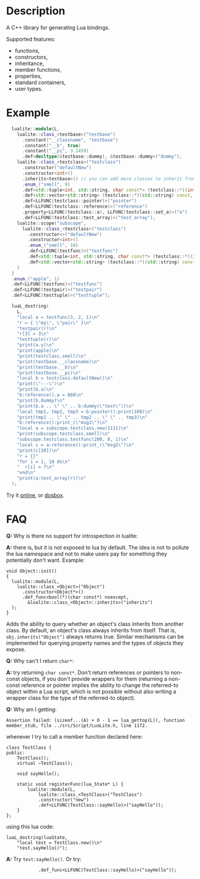 # Description
A C++ library for generating Lua bindings.

Supported features:
 * functions,
 * constructors,
 * inheritance,
 * member functions,
 * properties,
 * standard containers,
 * user types.

# Example
```c++
  lualite::module{L,
    lualite::class_<testbase>("testbase")
      .constant("__classname", "testbase")
      .constant("__b", true)
      .constant("__pi", 3.1459)
      .def<decltype(&testbase::dummy), &testbase::dummy>("dummy"),
    lualite::class_<testclass>("testclass")
      .constructor("defaultNew")
      .constructor<int>()
      .inherits<testbase>() // you can add more classes to inherit from
      .enum_("smell", 9)
      .def<std::tuple<int, std::string, char const*> (testclass::*)(int), &testclass::print>("print")
      .def<std::vector<std::string> (testclass::*)(std::string) const, &testclass::print>("print_")
      .def<LLFUNC(testclass::pointer)>("pointer")
      .def<LLFUNC(testclass::reference)>("reference")
      .property<LLFUNC(testclass::a), LLFUNC(testclass::set_a)>("a")
      .def<LLFUNC(testclass::test_array)>("test_array"),
    lualite::scope("subscope",
      lualite::class_<testclass>("testclass")
        .constructor<>("defaultNew")
        .constructor<int>()
        .enum_("smell", 10)
        .def<LLFUNC(testfunc)>("testfunc")
        .def<std::tuple<int, std::string, char const*> (testclass::*)(int), &testclass::print>("print")
        .def<std::vector<std::string> (testclass::*)(std::string) const, &testclass::print>("print_")
    )
  }
  .enum_("apple", 1)
  .def<LLFUNC(testfunc)>("testfunc")
  .def<LLFUNC(testpair)>("testpair")
  .def<LLFUNC(testtuple)>("testtuple");

  luaL_dostring(
    L,
    "local a = testfunc(3, 2, 1)\n"
    "r = { \"my\", \"pair\" }\n"
    "testpair(r)\n"
    "r[3] = 3\n"
    "testtuple(r)\n"
    "print(a.y)\n"
    "print(apple)\n"
    "print(testclass.smell)\n"
    "print(testbase.__classname)\n"
    "print(testbase.__b)\n"
    "print(testbase.__pi)\n"
    "local b = testclass.defaultNew()\n"
    "print(\"---\")\n"
    "print(b.a)\n"
    "b:reference().a = 888\n"
    "print(b.dummy)\n"
    "print(b.a .. \" \" .. b:dummy(\"test\"))\n"
    "local tmp1, tmp2, tmp3 = b:pointer():print(100)\n"
    "print(tmp1 .. \" \" .. tmp2 .. \" \" .. tmp3)\n"
    "b:reference():print_(\"msg1\")\n"
    "local a = subscope.testclass.new(1111)\n"
    "print(subscope.testclass.smell)\n"
    "subscope.testclass.testfunc(200, 0, 1)\n"
    "local c = a:reference():print_(\"msg2\")\n"
    "print(c[10])\n"
    "r = {}"
    "for i = 1, 10 do\n"
    "  r[i] = 7\n"
    "end\n"
    "print(a:test_array(r))\n"
  );
```

Try it [online](http://htmlpreview.github.io/?https://github.com/user1095108/examples/blob/master/testlualite.html), or [dosbox](http://htmlpreview.github.io/?https://github.com/user1095108/examples/blob/master/testll.html).

# FAQ

**Q:** Why is there no support for introspection in lualite:

**A:** there is, but it is not exposed to lua by default. The idea is not to pollute the lua namespace and not to make users pay for something they potentially don't want. Example:
```
void Object::init()
{
  lualite::module(L,
    lualite::class_<Object>("Object")
      .constructor<Object*>()
      .def_func<bool(*)(char const*) noexcept,
        &lualite::class_<Object>::inherits>("inherits")
  );
}
```
Adds the ability to query whether an object's class inherits from another class. By default, an object's class always inherits from itself. That is, `obj.inherits("Object")` always returns true. Similar mechanisms can be implemented for querying property names and the types of objects they expose.

**Q:** Why can't I return `char*`:

**A:** try returning `char const*`. Don't return references or pointers to non-const objects, if you don't provide wrappers for them (returning a non-const reference or pointer implies the ability to change the referred-to object within a Lua script, which is not possible without also writing a wrapper class for the type of the referred-to object).

**Q:** Why am I getting:

`Assertion failed: (sizeof...(A) + O - 1 == lua_gettop(L)), function member_stub, file ../src/Script/LuaLite.h, line 1172.`

whenever I try to call a member function declared here:

```
class TestClass {
public:
	TestClass();
	virtual ~TestClass();

	void sayHello();

	static void registerFunc(lua_State* L) {
		lualite::module(L,
			lualite::class_<TestClass>("TestClass")
			.constructor("new")
			.def<LLFUNC(TestClass::sayHello)>("sayHello"));
	}
};
```

using this lua code:

```
luaL_dostring(luaState,
	"local test = TestClass.new()\n"
	"test.sayHello()");
```

**A:** Try `test:sayHello()`. Or try:
```
			.def_func<LLFUNC(TestClass::sayHello)>("sayHello"));
```
